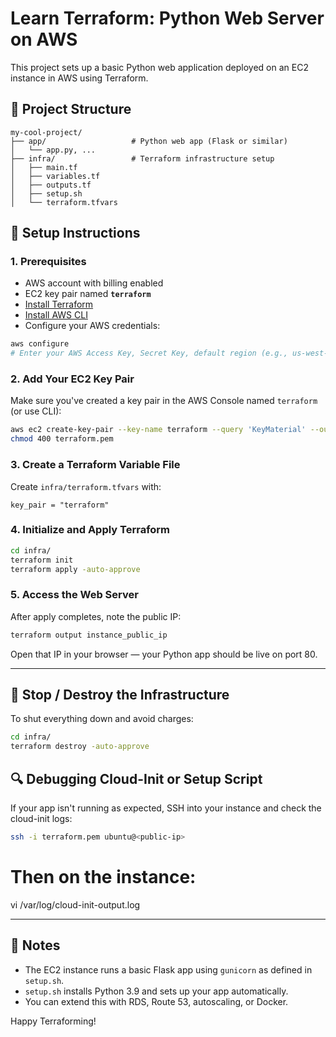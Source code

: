 # Learn Terraform: Python Web Server on AWS

This project sets up a basic Python web application deployed on an EC2 instance in AWS using Terraform.

## 🧱 Project Structure

```
my-cool-project/
├── app/                   # Python web app (Flask or similar)
│   └── app.py, ...
├── infra/                 # Terraform infrastructure setup
│   ├── main.tf
│   ├── variables.tf
│   ├── outputs.tf
│   ├── setup.sh
│   └── terraform.tfvars
```

## 🚀 Setup Instructions

### 1. Prerequisites

- AWS account with billing enabled
- EC2 key pair named **`terraform`**
- [Install Terraform](https://developer.hashicorp.com/terraform/downloads)
- [Install AWS CLI](https://docs.aws.amazon.com/cli/latest/userguide/install-cliv2.html)
- Configure your AWS credentials:

```bash
aws configure
# Enter your AWS Access Key, Secret Key, default region (e.g., us-west-2), and output format
```

### 2. Add Your EC2 Key Pair

Make sure you've created a key pair in the AWS Console named `terraform` (or use CLI):

```bash
aws ec2 create-key-pair --key-name terraform --query 'KeyMaterial' --output text > terraform.pem
chmod 400 terraform.pem
```

### 3. Create a Terraform Variable File

Create `infra/terraform.tfvars` with:

```hcl
key_pair = "terraform"
```

### 4. Initialize and Apply Terraform

```bash
cd infra/
terraform init
terraform apply -auto-approve
```

### 5. Access the Web Server

After apply completes, note the public IP:

```bash
terraform output instance_public_ip
```

Open that IP in your browser — your Python app should be live on port 80.

---

## 🛑 Stop / Destroy the Infrastructure

To shut everything down and avoid charges:

```bash
cd infra/
terraform destroy -auto-approve
```

## 🔍 Debugging Cloud-Init or Setup Script

If your app isn't running as expected, SSH into your instance and check the cloud-init logs:

```bash
ssh -i terraform.pem ubuntu@<public-ip>
```

# Then on the instance:
vi /var/log/cloud-init-output.log

---

## 🧠 Notes

- The EC2 instance runs a basic Flask app using `gunicorn` as defined in `setup.sh`.
- `setup.sh` installs Python 3.9 and sets up your app automatically.
- You can extend this with RDS, Route 53, autoscaling, or Docker.

Happy Terraforming!
